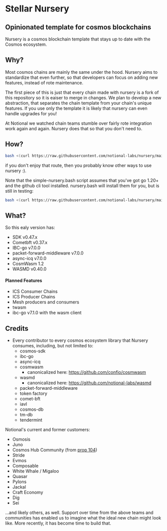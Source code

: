 # Stellar Nursery

## Opinionated template for cosmos blockchains

Nursery is a cosmos blockchain template that stays up to date with the Cosmos ecosystem.  

## Why?

Most cosmos chains are mainly the same under the hood.  Nursery aims to standardize that even further, so that developers can focus on adding new features, instead of rote maintenance.

The first piece of this is just that every chain made with nursery is a fork of this repository so it is eaiser to merge in changes.  We plan to develop a new abstraction, that separates the chain template from your chain's unique features.  If you use only the template it is likely that nursery can even handle upgrades for you!

At Notional we watched chain teams stumble over fairly rote integration work again and again.  Nursery does that so that you don't need to.


## How?

```bash
bash <(curl https://raw.githubusercontent.com/notional-labs/nursery/main/simple-nursery.bash)
```

if you don't enjoy that route, then you probably know other ways to use nursery :).

Note that the simple-nursery.bash script assumes that you've got go 1.20+ and the github cli tool installed.  nursery.bash will install them for you, but is still in testing:


```bash
bash <(curl https://raw.githubusercontent.com/notional-labs/nursery/main/nursery.bash)
```



## What?

So this ealy version has:

* SDK v0.47.x
* Cometbft v0.37.x
* IBC-go v7.0.0
* packet-forward-middleware v7.0.0
* async-icq v7.0.0
* CosmWasm 1.2
* WASMD v0.40.0


#### Planned Features
* ICS Consumer Chains
* ICS Producer Chains
* Mesh producers and consumers
* twasm
* ibc-go v7.1.0 with the wasm client

## Credits

* Every contributor to every cosmos ecosystem library that Nursery consumes, including, but not limited to:
  * cosmos-sdk
  * ibc-go
  * async-icq
  * cosmwasm
    * canonicalized here: <https://github.com/confio/cosmwasm>
  * wasmd
    * canonicalized here: <https://github.com/notional-labs/wasmd>
  * packet-forward-middleware
  * token factory
  * comet-bft
  * iavl
  * cosmos-db
  * tm-db
  * tendermint

Notional's current and former customers:

* Osmosis
* Juno
* Cosmos Hub Community (from [prop 104](https://www.mintscan.io/cosmos/proposals/104))
* Stride
* Evmos
* Composable
* White Whale / Migaloo
* Quasar
* Pylons
* Jackal
* Craft Economy
* Dig
* Sei

 ...and likely others, as well.  Support over time from the above teams and communities has enabled us to imagine what the ideal new chain might look like.  More recently, it has become time to build that.
